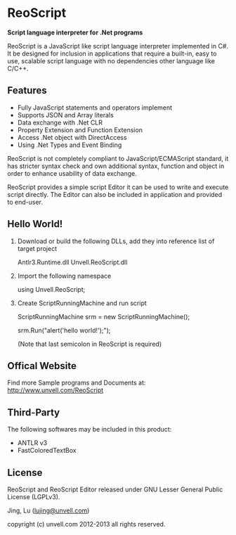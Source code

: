 ReoScript
=========
**Script language interpreter for .Net programs**

ReoScript is a JavaScript like script language interpreter implemented in C#. It be designed for inclusion in applications that require a built-in, easy to use, scalable script language with no dependencies other language like C/C++.

## Features

- Fully JavaScript statements and operators implement
- Supports JSON and Array literals
- Data exchange with .Net CLR
- Property Extension and Function Extension
- Access .Net object with DirectAccess
- Using .Net Types and Event Binding

ReoScript is not completely compliant to JavaScript/ECMAScript standard, it has stricter syntax check and own additional syntax, function and object in order to enhance usability of data exchange. 

ReoScript provides a simple script Editor it can be used to write and execute script directly. The Editor can also be included in application and provided to end-user.

## Hello World!

1. Download or build the following DLLs, add they into reference list of target project

    Antlr3.Runtime.dll
    Unvell.ReoScript.dll

2. Import the following namespace
    
    using Unvell.ReoScript;

3. Create ScriptRunningMachine and run script
    
    ScriptRunningMachine srm = new ScriptRunningMachine();
    
    srm.Run("alert('hello world!');");

    (Note that last semicolon in ReoScript is required)

## Offical Website
   Find more Sample programs and Documents at:
   http://www.unvell.com/ReoScript

## Third-Party

The following softwares may be included in this product:

- ANTLR v3
- FastColoredTextBox

## License

ReoScript and ReoScript Editor released under GNU Lesser General Public License (LGPLv3).

Jing, Lu (lujing@unvell.com)

copyright (c) unvell.com 2012-2013 all rights reserved.
